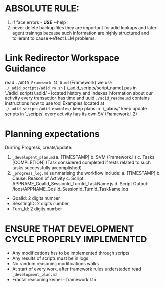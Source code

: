 # ABSOLUTE RULE:
1. if face errors - **USE** --help
2. never delete backup files they are important for adid lookups and later agent trainngs because such information are highly structured and tollerant to cause->effect LLM problems.

# Link Redirector Workspace Guidance
read `./ADID_Framework_14_0.md` (Framework)
we use `./_adid_scripts/adid_rn.sh` [./_adid_scripts/script_name].pas
in './adid_scripts/.adid/ - located history and indexes information about our activity
every transaction has time and uuid
`./adid_readme.md` contains instructions how to use tool
Examples located at `./_adid_scripts/adid_examples/`
keep plans in `/_plans/'
keep update scripts in '_scripts'
every activity has its own SV (Framework.I.2)

# Planning expectations
Durring Progress, create/update: 
1. `_developent_plan.md` 
  a. [TIMESTAMP]
  b. SVM (Framework.II)
  c. Tasks [COMPLETION] (Task considered completed if tests related to such tasks successfully accomplished)
2. `_progress_log.md` summarising the workflow include:
  a. [TIMESTAMP]
  b. Cause: Reason of Activity
  c. Script: APPNAME_GoalId_SessionId_TurnId_TaskName.js
  d. Script Output: /logs/APPNAME_GoalId_SessionId_TurnId_TaskName.log
  - GoalId: 2 digits number
  - SesstingID: 2 digits number
  - Turn_Id: 2 digits number

# ENSURE THAT DEVELOPMENT CYCLE PROPERLY IMPLEMENTED 
- Any modifications has to be implemented through scripts
- Any results of scripts must be in logs 
- No random reasoning modifications walks
- At start of every work, after framework rules understaded read `_development_plan.md`
- Fractal reasoning kernel - framework I.15

